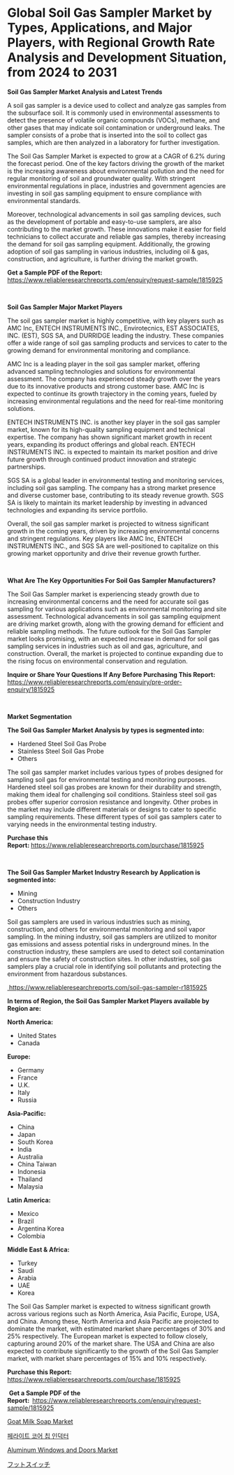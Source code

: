 <p><h1>Global Soil Gas Sampler Market by Types, Applications, and Major Players, with Regional Growth Rate Analysis and Development Situation, from 2024 to 2031</h1></p><p><strong>Soil Gas Sampler Market Analysis and Latest Trends</strong></p>
<p><p>A soil gas sampler is a device used to collect and analyze gas samples from the subsurface soil. It is commonly used in environmental assessments to detect the presence of volatile organic compounds (VOCs), methane, and other gases that may indicate soil contamination or underground leaks. The sampler consists of a probe that is inserted into the soil to collect gas samples, which are then analyzed in a laboratory for further investigation.</p><p>The Soil Gas Sampler Market is expected to grow at a CAGR of 6.2% during the forecast period. One of the key factors driving the growth of the market is the increasing awareness about environmental pollution and the need for regular monitoring of soil and groundwater quality. With stringent environmental regulations in place, industries and government agencies are investing in soil gas sampling equipment to ensure compliance with environmental standards.</p><p>Moreover, technological advancements in soil gas sampling devices, such as the development of portable and easy-to-use samplers, are also contributing to the market growth. These innovations make it easier for field technicians to collect accurate and reliable gas samples, thereby increasing the demand for soil gas sampling equipment. Additionally, the growing adoption of soil gas sampling in various industries, including oil & gas, construction, and agriculture, is further driving the market growth.</p></p>
<p><strong>Get a Sample PDF of the Report:&nbsp;</strong> <a href="https://www.reliableresearchreports.com/enquiry/request-sample/1815925">https://www.reliableresearchreports.com/enquiry/request-sample/1815925</a></p>
<p>&nbsp;</p>
<p><strong>Soil Gas Sampler Major Market Players</strong></p>
<p><p>The soil gas sampler market is highly competitive, with key players such as AMC Inc, ENTECH INSTRUMENTS INC., Envirotecnics, EST ASSOCIATES, INC. (EST), SGS SA, and DURRIDGE leading the industry. These companies offer a wide range of soil gas sampling products and services to cater to the growing demand for environmental monitoring and compliance.</p><p>AMC Inc is a leading player in the soil gas sampler market, offering advanced sampling technologies and solutions for environmental assessment. The company has experienced steady growth over the years due to its innovative products and strong customer base. AMC Inc is expected to continue its growth trajectory in the coming years, fueled by increasing environmental regulations and the need for real-time monitoring solutions.</p><p>ENTECH INSTRUMENTS INC. is another key player in the soil gas sampler market, known for its high-quality sampling equipment and technical expertise. The company has shown significant market growth in recent years, expanding its product offerings and global reach. ENTECH INSTRUMENTS INC. is expected to maintain its market position and drive future growth through continued product innovation and strategic partnerships.</p><p>SGS SA is a global leader in environmental testing and monitoring services, including soil gas sampling. The company has a strong market presence and diverse customer base, contributing to its steady revenue growth. SGS SA is likely to maintain its market leadership by investing in advanced technologies and expanding its service portfolio.</p><p>Overall, the soil gas sampler market is projected to witness significant growth in the coming years, driven by increasing environmental concerns and stringent regulations. Key players like AMC Inc, ENTECH INSTRUMENTS INC., and SGS SA are well-positioned to capitalize on this growing market opportunity and drive their revenue growth further.</p></p>
<p>&nbsp;</p>
<p><strong>What Are The Key Opportunities For Soil Gas Sampler Manufacturers?</strong></p>
<p><p>The Soil Gas Sampler market is experiencing steady growth due to increasing environmental concerns and the need for accurate soil gas sampling for various applications such as environmental monitoring and site assessment. Technological advancements in soil gas sampling equipment are driving market growth, along with the growing demand for efficient and reliable sampling methods. The future outlook for the Soil Gas Sampler market looks promising, with an expected increase in demand for soil gas sampling services in industries such as oil and gas, agriculture, and construction. Overall, the market is projected to continue expanding due to the rising focus on environmental conservation and regulation.</p></p>
<p><strong>Inquire or Share Your Questions If Any Before Purchasing This Report:</strong> <a href="https://www.reliableresearchreports.com/enquiry/pre-order-enquiry/1815925">https://www.reliableresearchreports.com/enquiry/pre-order-enquiry/1815925</a></p>
<p>&nbsp;</p>
<p><strong>Market Segmentation</strong></p>
<p><strong>The Soil Gas Sampler Market Analysis by types is segmented into:</strong></p>
<p><ul><li>Hardened Steel Soil Gas Probe</li><li>Stainless Steel Soil Gas Probe</li><li>Others</li></ul></p>
<p><p>The soil gas sampler market includes various types of probes designed for sampling soil gas for environmental testing and monitoring purposes. Hardened steel soil gas probes are known for their durability and strength, making them ideal for challenging soil conditions. Stainless steel soil gas probes offer superior corrosion resistance and longevity. Other probes in the market may include different materials or designs to cater to specific sampling requirements. These different types of soil gas samplers cater to varying needs in the environmental testing industry.</p></p>
<p><strong>Purchase this Report:&nbsp;</strong><a href="https://www.reliableresearchreports.com/purchase/1815925">https://www.reliableresearchreports.com/purchase/1815925</a></p>
<p>&nbsp;</p>
<p><strong>The Soil Gas Sampler Market Industry Research by Application is segmented into:</strong></p>
<p><ul><li>Mining</li><li>Construction Industry</li><li>Others</li></ul></p>
<p><p>Soil gas samplers are used in various industries such as mining, construction, and others for environmental monitoring and soil vapor sampling. In the mining industry, soil gas samplers are utilized to monitor gas emissions and assess potential risks in underground mines. In the construction industry, these samplers are used to detect soil contamination and ensure the safety of construction sites. In other industries, soil gas samplers play a crucial role in identifying soil pollutants and protecting the environment from hazardous substances.</p></p>
<p><a href="https://www.reliableresearchreports.com/soil-gas-sampler-r1815925">&nbsp;https://www.reliableresearchreports.com/soil-gas-sampler-r1815925</a></p>
<p><strong>In terms of Region, the Soil Gas Sampler Market Players available by Region are:</strong></p>
<p>
    <p> <strong> North America: </strong>
        <ul>
            <li>United States</li>
            <li>Canada</li>
        </ul>
        </p> 
    <p> <strong> Europe: </strong>
        <ul>
            <li>Germany</li>
            <li>France</li>
            <li>U.K.</li>
            <li>Italy</li>
            <li>Russia</li>
        </ul>
        </p> 
    <p> <strong> Asia-Pacific: </strong>
        <ul>
            <li>China</li>
            <li>Japan</li>
            <li>South Korea</li>
            <li>India</li>
            <li>Australia</li>
            <li>China Taiwan</li>
            <li>Indonesia</li>
            <li>Thailand</li>
            <li>Malaysia</li>
        </ul>
        </p> 
    <p> <strong> Latin America: </strong>
        <ul>
            <li>Mexico</li>
            <li>Brazil</li>
            <li>Argentina Korea</li>
            <li>Colombia</li>
        </ul>
        </p> 
    <p> <strong> Middle East & Africa: </strong>
        <ul>
            <li>Turkey</li>
            <li>Saudi</li>
            <li>Arabia</li>
            <li>UAE</li>
            <li>Korea</li>
        </ul>
    </p>
    </p>
<p><p>The Soil Gas Sampler market is expected to witness significant growth across various regions such as North America, Asia Pacific, Europe, USA, and China. Among these, North America and Asia Pacific are projected to dominate the market, with estimated market share percentages of 30% and 25% respectively. The European market is expected to follow closely, capturing around 20% of the market share. The USA and China are also expected to contribute significantly to the growth of the Soil Gas Sampler market, with market share percentages of 15% and 10% respectively.</p></p>
<p><strong>Purchase this Report: </strong><a href="https://www.reliableresearchreports.com/purchase/1815925">https://www.reliableresearchreports.com/purchase/1815925</a></p>
<p>&nbsp;<strong>Get a Sample PDF of the Report:&nbsp;&nbsp;</strong><a href="https://www.reliableresearchreports.com/enquiry/request-sample/1815925">https://www.reliableresearchreports.com/enquiry/request-sample/1815925</a></p>
<p><strong></strong></p>
<p><p><a href="https://www.linkedin.com/pulse/goat-milk-soap-market-outlook-industry-overview-forecast-6gl7f?trackingId=rfLoiaNWQgu5umtY20gOjA%3D%3D">Goat Milk Soap Market</a></p><p><a href="https://medium.com/@kylevasquez266/%ED%8E%98%EB%9D%BC%EC%9D%B4%ED%8A%B8-%EC%BD%94%EC%96%B4-%EC%B9%A9-%EC%9D%B8%EB%8D%95%ED%84%B0-%EC%8B%9C%EC%9E%A5-%EB%B6%84%EC%84%9D-%EA%B8%80%EB%A1%9C%EB%B2%8C-%EC%82%B0%EC%97%85-%EC%A0%84%EB%A7%9D%EA%B3%BC-%EC%98%88%EC%B8%A1-2024%EB%85%84%EB%B6%80%ED%84%B0-2031%EB%85%84%EA%B9%8C%EC%A7%80-a1157fde19eb">페라이트 코어 칩 인덕터</a></p><p><a href="https://www.linkedin.com/pulse/aluminum-windows-doors-market-competitive-analysis-trends-lqg2f?trackingId=FrQ75fCZZJ0UmgGYY8EnvA%3D%3D">Aluminum Windows and Doors Market</a></p><p><a href="https://github.com/lily-u-genius/Market-Research-Report-List-1/blob/main/968444032253.md">フットスイッチ</a></p></p>